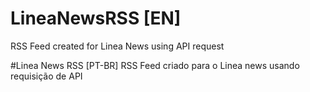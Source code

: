 
# LineaNewsRSS [EN]
RSS Feed created for Linea News using API request

#Linea News RSS [PT-BR]
RSS Feed criado para o Linea news usando requisição de API
